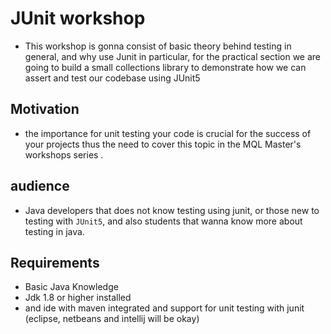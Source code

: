 # JUnit workshop

- This workshop is gonna consist of basic theory behind testing in general, and why use Junit in particular, for the practical section
we are going to build a small collections library to demonstrate how we can assert and test our codebase using JUnit5

## Motivation

- the importance for unit testing your code is crucial for the success of your projects
thus the need to cover this topic in the MQL Master's workshops series .

## audience

- Java developers that does not know testing using junit, or those new to testing with `JUnit5`, and also students that wanna 
know more about testing in java.

## Requirements

- Basic Java Knowledge
- Jdk 1.8 or higher installed
- and ide with maven integrated and support for unit testing with junit (eclipse, netbeans and intellij will be okay)